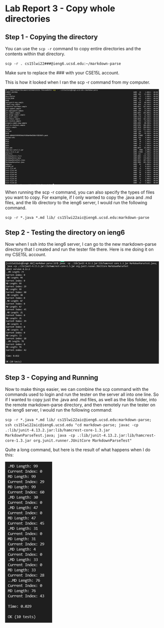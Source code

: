 # Lab Report 3 - Copy whole directories

## Step 1 - Copying the directory

You can use the `scp -r` command to copy entire directories and the contents within that directory.

`scp -r . cs15lwi22###@ieng6.ucsd.edu:~/markdown-parse`

Make sure to replace the ### with your CSE15L account.

This is how it looked when I ran the scp -r command from my computer.

![Running the command](images/lab-report-3/scpdirectory.png)

When running the scp -r command, you can also specify the types of files you want to copy. For example, if I only wanted to copy the .java and .md files, and the lib directory to the ieng6 server, I would run the following command.

`scp -r *.java *.md lib/ cs15lwi22aic@ieng6.ucsd.edu:markdown-parse`

## Step 2 - Testing the directory on ieng6

Now when I ssh into the ieng6 server, I can go to the new markdown-parse directory that I created and run the tester file there. Here is me doing it on my CSE15L account.

![Testing on ieng6](images/lab-report-3/remoterun.png)

## Step 3 - Copying and Running

Now to make things easier, we can combine the scp command with the commands used to login and run the tester on the server all into one line. So if I wanted to copy just the .java and .md files, as well as the libs folder, into the remote markdown-parse directory, and then remotely run the tester on the ieng6 server, I would run the following command:

`scp -r *.java *.md lib/ cs15lwi22aic@ieng6.ucsd.edu:markdown-parse; ssh cs15lwi22aic@ieng6.ucsd.edu "cd markdown-parse; javac -cp .:lib/junit-4.13.2.jar:lib/hamcrest-core-1.3.jar MarkdownParseTest.java; java -cp .:lib/junit-4.13.2.jar:lib/hamcrest-core-1.3.jar org.junit.runner.JUnitCore MarkdownParseTest"`

Quite a long command, but here is the result of what happens when I do this:

![Running full command](images/lab-report-3/running_full_command.png)